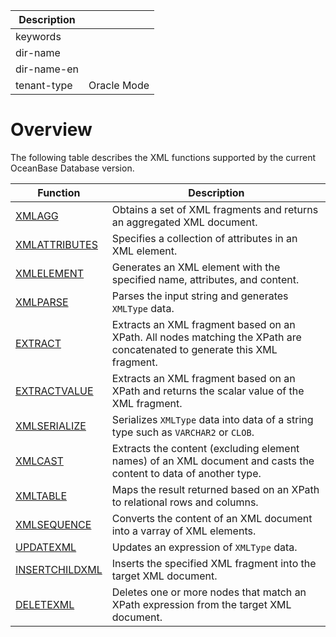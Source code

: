 | Description   |                 |
|---------------|-----------------|
| keywords      |                 |
| dir-name      |                 |
| dir-name-en   |                 |
| tenant-type   | Oracle Mode     |

# Overview

The following table describes the XML functions supported by the current OceanBase Database version. 

| **Function** | **Description** |
| --- | --- |
| [XMLAGG](../1300.xml-functions-of-oracle-mode/200.construct-xmltype-data-functions-of-oracle-mode/100.xmlagg-function-of-oracle-mode.md) | Obtains a set of XML fragments and returns an aggregated XML document.  |
| [XMLATTRIBUTES](../1300.xml-functions-of-oracle-mode/200.construct-xmltype-data-functions-of-oracle-mode/200.xmlattributes-function-of-oracle-mode.md) | Specifies a collection of attributes in an XML element.  |
| [XMLELEMENT](../1300.xml-functions-of-oracle-mode/200.construct-xmltype-data-functions-of-oracle-mode/300.xmlelement-function-of-oracle-mode.md) | Generates an XML element with the specified name, attributes, and content.  |
| [XMLPARSE](../1300.xml-functions-of-oracle-mode/200.construct-xmltype-data-functions-of-oracle-mode/400.xmlparse-function-of-oracle-mode.md) | Parses the input string and generates `XMLType` data.  |
| [EXTRACT](../1300.xml-functions-of-oracle-mode/300.querying-xmltype-data-functions-of-oracle-mode/100.extract-function-of-oracle-mode.md) | Extracts an XML fragment based on an XPath. All nodes matching the XPath are concatenated to generate this XML fragment.  |
| [EXTRACTVALUE](../1300.xml-functions-of-oracle-mode/300.querying-xmltype-data-functions-of-oracle-mode/200.extract-value-function-of-oracle-mode.md) | Extracts an XML fragment based on an XPath and returns the scalar value of the XML fragment.  |
| [XMLSERIALIZE](../1300.xml-functions-of-oracle-mode/300.querying-xmltype-data-functions-of-oracle-mode/300.xmlserialize-function-of-oracle-mode.md) | Serializes `XMLType` data into data of a string type such as `VARCHAR2` or `CLOB`.  |
| [XMLCAST](../1300.xml-functions-of-oracle-mode/300.querying-xmltype-data-functions-of-oracle-mode/400.xmlcast-function-of-oracle-mode.md) | Extracts the content (excluding element names) of an XML document and casts the content to data of another type.  |
| [XMLTABLE](300.querying-xmltype-data-functions-of-oracle-mode/500.xmltable-function-of-oracle-mode.md) | Maps the result returned based on an XPath to relational rows and columns.  |
| [XMLSEQUENCE](300.querying-xmltype-data-functions-of-oracle-mode/600.xmlsequence-function-of-oracle-mode.md) | Converts the content of an XML document into a varray of XML elements.  |
| [UPDATEXML](../1300.xml-functions-of-oracle-mode/400.modify-xmltype-data-functions-of-oracle-mode/100.updatexml-function-of-oracle-mode.md) | Updates an expression of `XMLType` data.  |
| [INSERTCHILDXML](400.modify-xmltype-data-functions-of-oracle-mode/200.insertchildxml-function-of-oracle-mode.md) | Inserts the specified XML fragment into the target XML document.  |
| [DELETEXML](400.modify-xmltype-data-functions-of-oracle-mode/300.deletexml-function-of-oracle-mode.md) | Deletes one or more nodes that match an XPath expression from the target XML document.  |